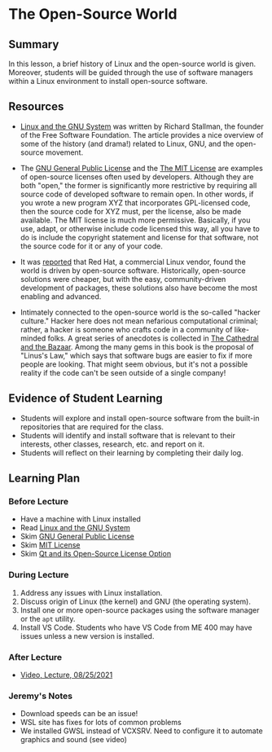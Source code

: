 
# The Open-Source World                                                                    

## Summary

In this lesson, a brief history of Linux and the open-source world is given.
Moreover, students will be guided through the use of software managers within
a Linux environment to install open-source software.

## Resources

- [Linux and the GNU System](https://www.gnu.org/gnu/linux-and-gnu.html) was
written by Richard Stallman, the founder of the Free Software Foundation.
The article provides a nice overview of some of the history (and drama!)
related to Linux, GNU, and the open-source movement.

- The [GNU General Public License](https://www.gnu.org/licenses/gpl-3.0.html)
and the [The MIT License](https://opensource.org/licenses/MIT) are examples
of open-source licenses often used by developers.  Although they are both
"open," the former is significantly more restrictive by requiring all source
code of developed software to remain open.  In other words, if you wrote a
new program XYZ that incorporates GPL-licensed code, then the source
code for XYZ must, per the license, also be made available.  The MIT license
is much more permissive.  Basically, if you use, adapt, or otherwise include
code licensed this way, all you have to do is include the copyright statement
and license for that software, not the source code for it or any of your
code.

- It was [reported](https://www.zdnet.com/article/red-hat-survey-finds-were-living-in-an-open-source-world/) that
Red Hat, a commercial Linux vendor, found the
world is driven by open-source software.  Historically, open-source solutions
were cheaper, but with the easy, community-driven development of packages,
these solutions also have become the most enabling and advanced.

- Intimately connected to the open-source world is the so-called "hacker culture."
Hacker here does not mean nefarious computational criminal; rather, a hacker
is someone who crafts code in a community of like-minded folks.  A great
series of anecdotes is collected
in [The Cathedral and the Bazaar](http://www.catb.org/~esr/writings/cathedral-bazaar/).
Among the many gems in this book is the proposal of "Linus's Law," which
says that software bugs are easier to fix if more people are looking.
That might seem obvious, but it's not a possible reality if the code can't
be seen outside of a single company!


##  Evidence of Student Learning

  - Students will explore and install open-source software from the
    built-in repositories that are required for the class.
  - Students will identify and install software that is relevant to
    their interests, other classes, research, etc. and report on it.
  - Students will reflect on their learning by completing their daily log.


## Learning Plan

### Before Lecture 

  - Have a machine with Linux installed
  - Read [Linux and the GNU System](https://www.gnu.org/gnu/about-gnu.html)
  - Skim [GNU General Public License](https://www.gnu.org/licenses/gpl-3.0.html)
  - Skim [MIT License](https://opensource.org/licenses/MIT)
  - Skim [Qt and its Open-Source License Option](https://www.qt.io/licensing/open-source-lgpl-obligations)

### During Lecture

  1. Address any issues with Linux installation.
  2. Discuss origin of Linux (the kernel) and GNU (the operating system).
  3. Install one or more open-source packages using the software manager or
     the `apt` utility.
  4. Install VS Code.  Students who have VS Code from ME 400 may have issues
     unless a new version is installed.   

### After Lecture

 - [Video, Lecture, 08/25/2021](https://mediasite.k-state.edu/mediasite/Play/750c3a622d2b4bbaa1ce915caea14a531d)


### Jeremy's Notes

  - Download speeds can be an issue!  
  - WSL site has fixes for lots of common problems
  - We installed GWSL instead of VCXSRV.  Need to configure it to automate graphics and sound (see video)


